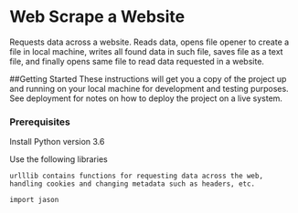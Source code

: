 # Web Scrape a Website
Requests data across a website. Reads data, opens file opener to create a file in local machine, writes all found data in such file, saves file as a text file, and finally opens same file to read data requested in a website.

##Getting Started
These instructions will get you a copy of the project up and running on your local machine for development and testing purposes. See deployment for notes on how to deploy the project on a live system.

### Prerequisites
Install Python version 3.6 

Use the following libraries
```
urlllib contains functions for requesting data across the web, handling cookies and changing metadata such as headers, etc.

import jason

